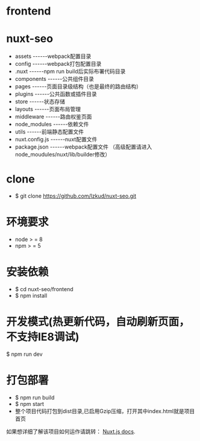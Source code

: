 # frontend
# nuxt-seo
 - assets          ------webpack配置目录
 - config          ------webpack打包配置目录
 - .nuxt           ------npm run build后实际布署代码目录
 - components      ------公共组件目录
 - pages           ------页面目录级结构（也是最终的路由结构）
 - plugins         ------公共函数或插件目录
 - store           ------状态存储
 - layouts         ------页面布局管理
 - middleware      ------路由权鉴页面
 - node_modules    ------依赖文件
 - utils           ------前端静态配置文件
 - nuxt.config.js  ------nuxt配置文件
 - package.json    ------webpack配置文件  （高级配置请进入 node_moudules/nuxt/lib/builder修改）


# clone
 - $ git clone https://github.com/lzkud/nuxt-seo.git

# 环境要求 
   * node > = 8 
   * npm > = 5

# 安装依赖
 - $ cd nuxt-seo/frontend
 - $ npm install

# 开发模式(热更新代码，自动刷新页面，不支持IE8调试)
 $ npm run dev

# 打包部署 
 - $ npm run build
 - $ npm start
 - 整个项目代码打包到dist目录,已启用Gzip压缩，打开其中index.html就是项目 首页


如果想详细了解该项目如何运作请跳转： [Nuxt.js docs](https://nuxtjs.org).
